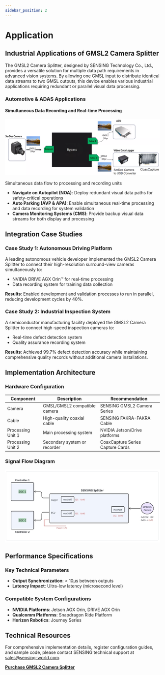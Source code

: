 ```yaml
---
sidebar_position: 2
---
```


# Application

## Industrial Applications of GMSL2 Camera Splitter

The GMSL2 Camera Splitter, designed by SENSING Technology Co., Ltd., provides a versatile solution for multiple data path requirements in advanced vision systems. By allowing one GMSL input to distribute identical data streams to two GMSL outputs, this device enables various industrial applications requiring redundant or parallel visual data processing.

### Automotive & ADAS Applications

#### Simultaneous Data Recording and Real-time Processing
<div style={{textAlign: 'center'}}>
    <img src="https://raw.githubusercontent.com/1214658495/myWikiFiles/main/3_3_GMSL2_Camera_Splitter/GMSL2_Camera_Splitter_Application.png" alt="Splitter in ADAS" 
    style={{maxWidth: '100%', height:'auto'}} />
    <p>Simultaneous data flow to processing and recording units</p>
</div>

- **Navigate on Autopilot (NOA)**: Deploy redundant visual data paths for safety-critical operations
- **Auto Parking (AVP & APA)**: Enable simultaneous real-time processing and data recording for system validation
- **Camera Monitoring Systems (CMS)**: Provide backup visual data streams for both display and processing

<!-- ### Robotics & Industrial Applications

#### Machine Vision & Quality Control
- **Dual Processing Pipeline**: Route identical visual data to separate processing units with different algorithms
- **Real-time Monitoring + Archiving**: Process visual data for immediate feedback while simultaneously recording for quality assurance
- **Distributed Processing Architecture**: Enable parallel processing across multiple computing nodes for load balancing

#### Unmanned Ground Vehicles (UGV)
- **Sensor Redundancy**: Critical for safety and reliability in autonomous operations
- **Development & Testing**: Simultaneous data flow to both development systems and recording units
- **Heterogeneous Computing Platforms**: Connect the same camera to different computing architectures (GPU + FPGA)

### Rail Transport
- **Safety Monitoring**: Route camera feeds to both monitoring and recording systems
- **Track Inspection**: Enable simultaneous human monitoring and AI-based analysis
- **Operational Optimization**: Process visual data for immediate decision-making while storing for long-term analysis -->

## Integration Case Studies

### Case Study 1: Autonomous Driving Platform

A leading autonomous vehicle developer implemented the GMSL2 Camera Splitter to connect their high-resolution surround-view cameras simultaneously to:
- NVIDIA DRIVE AGX Orin™ for real-time processing
- Data recording system for training data collection

**Results**: Enabled development and validation processes to run in parallel, reducing development cycles by 40%.

### Case Study 2: Industrial Inspection System

A semiconductor manufacturing facility deployed the GMSL2 Camera Splitter to connect high-speed inspection cameras to:
- Real-time defect detection system
- Quality assurance recording system

**Results**: Achieved 99.7% defect detection accuracy while maintaining comprehensive quality records without additional camera installations.

## Implementation Architecture

### Hardware Configuration
<div style={{display: 'flex', justifyContent: 'center', marginTop: '2rem'}}>

| Component | Description | Recommendation |
|-----------|-------------|----------------|
| Camera | GMSL/GMSL2 compatible camera | SENSING GMSL2 Camera Series |
| Cable | High-quality coaxial cable | SENSING FAKRA-FAKRA Cable |
| Processing Unit 1 | Main processing system | NVIDIA Jetson/Drive platforms |
| Processing Unit 2 | Secondary system or recorder | CoaxCapture Series Capture Cards |

</div>

### Signal Flow Diagram
<div style={{textAlign: 'center'}}>
    <img src="https://raw.githubusercontent.com/1214658495/myWikiFiles/main/3_3_GMSL2_Camera_Splitter/GMSL2_Camera_Splitter_Block_Diagram.png" alt="Signal Flow" 
    style={{maxWidth: '80%', height:'auto'}} />
</div>

## Performance Specifications

### Key Technical Parameters
<!-- - **Signal Integrity**: < 0.1dB insertion loss -->
- **Output Synchronization**: < 10μs between outputs
- **Latency Impact**: Ultra-low latency (microsecond level)
<!-- - **EMI/EMC Performance**: Compliant with automotive standards -->

### Compatible System Configurations
- **NVIDIA Platforms**: Jetson AGX Orin, DRIVE AGX Orin
- **Qualcomm Platforms**: Snapdragon Ride Platform
- **Horizon Robotics**: Journey Series
<!-- - **Texas Instruments**: TDA4 Family -->

## Technical Resources

For comprehensive implementation details, register configuration guides, and sample code, please contact SENSING technical support at sales@sensing-world.com.

<div style={{textAlign: 'center', marginTop: '2rem'}}>
    <a href="https://sensing-world.com/en/h-col-152.html" target="_blank" rel="noopener noreferrer" 
       style={{backgroundColor: '#f0f0f0', padding: '10px 20px', display: 'inline-block', borderRadius: '5px', textDecoration: 'none'}}>
        <strong style={{color: '#000000', fontSize: '1.2em'}}>Purchase GMSL2 Camera Splitter</strong>
    </a>
</div>